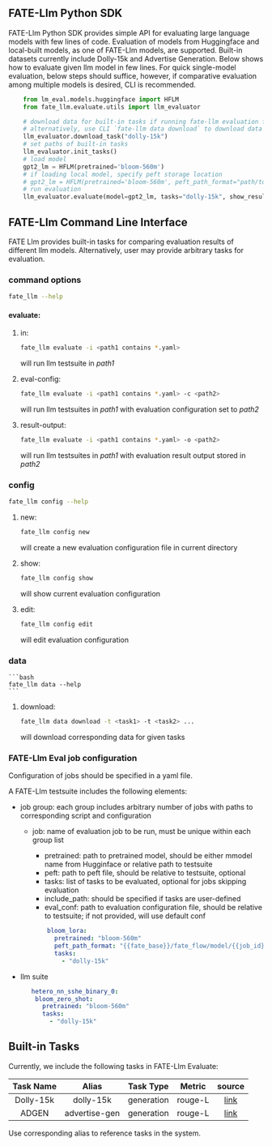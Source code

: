 ## FATE-Llm Python SDK

FATE-Llm Python SDK provides simple API for evaluating large language models with few lines of code.
Evaluation of models from Huggingface and local-built models, as one of FATE-Llm models, are supported. Built-in datasets currently include Dolly-15k and Advertise Generation.
Below shows how to evaluate given llm model in few lines. For quick single-model evaluation, below steps should suffice, however, if comparative evaluation among multiple models is desired, CLI is recommended.

```python
    from lm_eval.models.huggingface import HFLM
    from fate_llm.evaluate.utils import llm_evaluator

    # download data for built-in tasks if running fate-llm evaluation for the first time 
    # alternatively, use CLI `fate-llm data download` to download data
    llm_evaluator.download_task("dolly-15k")
    # set paths of built-in tasks
    llm_evaluator.init_tasks()
    # load model
    gpt2_lm = HFLM(pretrained='bloom-560m')
    # if loading local model, specify peft storage location
    # gpt2_lm = HFLM(pretrained='bloom-560m', peft_path_format="path/to/peft")
    # run evaluation
    llm_evaluator.evaluate(model=gpt2_lm, tasks="dolly-15k", show_result=True)
```

## FATE-Llm Command Line Interface

FATE Llm provides built-in tasks for comparing evaluation results of different llm models. 
Alternatively, user may provide arbitrary tasks for evaluation.

### command options

```bash
fate_llm --help
```

#### evaluate:


1. in:

   ```bash
   fate_llm evaluate -i <path1 contains *.yaml>
   ```

   will run llm testsuite in
   *path1*

2. eval-config:

    ```bash
    fate_llm evaluate -i <path1 contains *.yaml> -c <path2>
    ```
  

   will run llm testsuites in *path1* with evaluation configuration set to *path2*

3. result-output:

    ```bash
    fate_llm evaluate -i <path1 contains *.yaml> -o <path2>
    ```

    will run llm testsuites in *path1* with evaluation result output stored in *path2*

### config

```bash
fate_llm config --help
```

1. new:
    ```bash
    fate_llm config new
    ```

    will create a new evaluation configuration file in current directory

2. show:

    ```bash
    fate_llm config show
    ```

    will show current evaluation configuration 

3. edit:

    ```bash
    fate_llm config edit 
    ```

    will edit evaluation configuration

### data
    
    ```bash
    fate_llm data --help
    ```
1. download:

    ```bash
    fate_llm data download -t <task1> -t <task2> ...
    ```

    will download corresponding data for given tasks 


### FATE-Llm Eval job configuration

Configuration of jobs should be specified in a yaml file. 

A FATE-Llm testsuite includes the following elements:

- job group: each group includes arbitrary number of jobs with paths
  to corresponding script and configuration

    - job: name of evaluation job to be run, must be unique within each group
      list
        - pretrained: path to pretrained model, should be either mmodel name from Hugginface or relative path to
          testsuite
        - peft: path to peft file, should be relative to testsuite, 
          optional
        - tasks: list of tasks to be evaluated, optional for jobs skipping evaluation
        - include_path: should be specified if tasks are user-defined
        - eval_conf: path to evaluation configuration file, should be
          relative to testsuite; if not provided, will use default conf

      ```yaml
          bloom_lora:
            pretrained: "bloom-560m"
            peft_path_format: "{{fate_base}}/fate_flow/model/{{job_id}}/guest/{{party_id}}/{{model_task_name}}/0/output/output_model/model_directory"
            tasks:
              - "dolly-15k"

      ```

- llm suite

  ```yaml
     hetero_nn_sshe_binary_0:
      bloom_zero_shot:
        pretrained: "bloom-560m"
        tasks:
          - "dolly-15k"
  ```
  
## Built-in Tasks

Currently, we include the following tasks in FATE-Llm Evaluate:

| Task Name |     Alias     | Task Type  | Metric  |                                  source                                   |
|:---------:|:-------------:|:----------:|:-------:|:-------------------------------------------------------------------------:|
| Dolly-15k |   dolly-15k   | generation | rouge-L |  [link](https://huggingface.co/datasets/databricks/databricks-dolly-15k)  |
|   ADGEN   | advertise-gen | generation | rouge-L |                                 [link](https://github.com/THUDM/ChatGLM-6B/blob/main/ptuning/README_en.md#instructions)                                  |

Use corresponding alias to reference tasks in the system.
